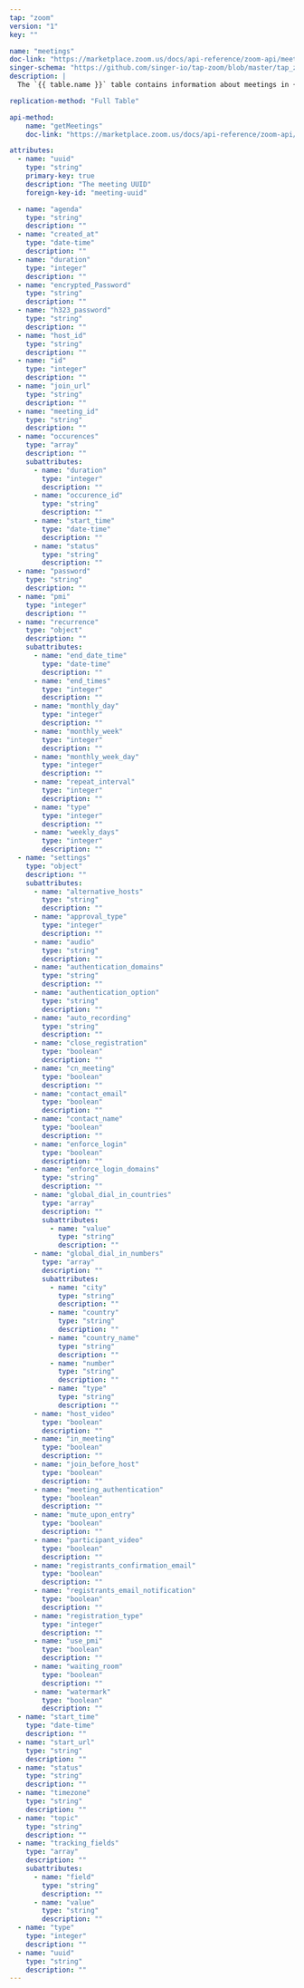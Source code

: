 ```yaml
---
tap: "zoom"
version: "1"
key: ""

name: "meetings"
doc-link: "https://marketplace.zoom.us/docs/api-reference/zoom-api/meetings/meetings"
singer-schema: "https://github.com/singer-io/tap-zoom/blob/master/tap_zoom/schemas/meetings.json"
description: |
  The `{{ table.name }}` table contains information about meetings in {{ integration.display_name }} account.

replication-method: "Full Table"

api-method:
    name: "getMeetings"
    doc-link: "https://marketplace.zoom.us/docs/api-reference/zoom-api/meetings/meetings"

attributes:
  - name: "uuid"
    type: "string"
    primary-key: true
    description: "The meeting UUID"
    foreign-key-id: "meeting-uuid"

  - name: "agenda"
    type: "string"
    description: ""
  - name: "created_at"
    type: "date-time"
    description: ""
  - name: "duration"
    type: "integer"
    description: ""
  - name: "encrypted_Password"
    type: "string"
    description: ""
  - name: "h323_password"
    type: "string"
    description: ""
  - name: "host_id"
    type: "string"
    description: ""
  - name: "id"
    type: "integer"
    description: ""
  - name: "join_url"
    type: "string"
    description: ""
  - name: "meeting_id"
    type: "string"
    description: ""
  - name: "occurences"
    type: "array"
    description: ""
    subattributes:
      - name: "duration"
        type: "integer"
        description: ""
      - name: "occurence_id"
        type: "string"
        description: ""
      - name: "start_time"
        type: "date-time"
        description: ""
      - name: "status"
        type: "string"
        description: ""
  - name: "password"
    type: "string"
    description: ""
  - name: "pmi"
    type: "integer"
    description: ""
  - name: "recurrence"
    type: "object"
    description: ""
    subattributes:
      - name: "end_date_time"
        type: "date-time"
        description: ""
      - name: "end_times"
        type: "integer"
        description: ""
      - name: "monthly_day"
        type: "integer"
        description: ""
      - name: "monthly_week"
        type: "integer"
        description: ""
      - name: "monthly_week_day"
        type: "integer"
        description: ""
      - name: "repeat_interval"
        type: "integer"
        description: ""
      - name: "type"
        type: "integer"
        description: ""
      - name: "weekly_days"
        type: "integer"
        description: ""
  - name: "settings"
    type: "object"
    description: ""
    subattributes:
      - name: "alternative_hosts"
        type: "string"
        description: ""
      - name: "approval_type"
        type: "integer"
        description: ""
      - name: "audio"
        type: "string"
        description: ""
      - name: "authentication_domains"
        type: "string"
        description: ""
      - name: "authentication_option"
        type: "string"
        description: ""
      - name: "auto_recording"
        type: "string"
        description: ""
      - name: "close_registration"
        type: "boolean"
        description: ""
      - name: "cn_meeting"
        type: "boolean"
        description: ""
      - name: "contact_email"
        type: "boolean"
        description: ""
      - name: "contact_name"
        type: "boolean"
        description: ""
      - name: "enforce_login"
        type: "boolean"
        description: ""
      - name: "enforce_login_domains"
        type: "string"
        description: ""
      - name: "global_dial_in_countries"
        type: "array"
        description: ""
        subattributes:
          - name: "value"
            type: "string"
            description: ""
      - name: "global_dial_in_numbers"
        type: "array"
        description: ""
        subattributes:
          - name: "city"
            type: "string"
            description: ""
          - name: "country"
            type: "string"
            description: ""
          - name: "country_name"
            type: "string"
            description: ""
          - name: "number"
            type: "string"
            description: ""
          - name: "type"
            type: "string"
            description: ""
      - name: "host_video"
        type: "boolean"
        description: ""
      - name: "in_meeting"
        type: "boolean"
        description: ""
      - name: "join_before_host"
        type: "boolean"
        description: ""
      - name: "meeting_authentication"
        type: "boolean"
        description: ""
      - name: "mute_upon_entry"
        type: "boolean"
        description: ""
      - name: "participant_video"
        type: "boolean"
        description: ""
      - name: "registrants_confirmation_email"
        type: "boolean"
        description: ""
      - name: "registrants_email_notification"
        type: "boolean"
        description: ""
      - name: "registration_type"
        type: "integer"
        description: ""
      - name: "use_pmi"
        type: "boolean"
        description: ""
      - name: "waiting_room"
        type: "boolean"
        description: ""
      - name: "watermark"
        type: "boolean"
        description: ""
  - name: "start_time"
    type: "date-time"
    description: ""
  - name: "start_url"
    type: "string"
    description: ""
  - name: "status"
    type: "string"
    description: ""
  - name: "timezone"
    type: "string"
    description: ""
  - name: "topic"
    type: "string"
    description: ""
  - name: "tracking_fields"
    type: "array"
    description: ""
    subattributes:
      - name: "field"
        type: "string"
        description: ""
      - name: "value"
        type: "string"
        description: ""
  - name: "type"
    type: "integer"
    description: ""
  - name: "uuid"
    type: "string"
    description: ""
---
```

